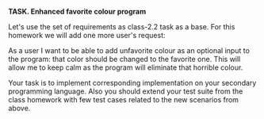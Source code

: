 **TASK. Enhanced favorite colour program**

Let's use the set of requirements as class-2.2 task as a base.
For this homework we will add one more user's request:

As a user I want to be able to add unfavorite colour as an optional input to the program: that color should be changed to the favorite one. This will allow me to keep calm as the program will eliminate that horrible colour.

Your task is to implement corresponding implementation on your secondary programming language. Also you should extend your test suite from the class homework with few test cases related to the new scenarios from above.
    